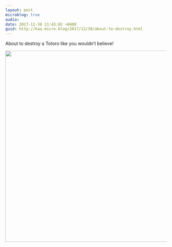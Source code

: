 ```yaml
---
layout: post
microblog: true
audio: 
date: 2017-12-30 11:43:02 +0400
guid: http://kaa.micro.blog/2017/12/30/about-to-destroy.html
---
```

About to destroy a Totoro like you wouldn’t believe!

<img src="https://www.kaa.bz/uploads/2018/b875a63541.jpg" width="600" height="600" />
